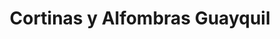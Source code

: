 ---
title: "Cortinas y Alfombras Guayquil"
url: /guayaquil/cortinas-y-alfombras-guayquil/
shop: cortina
---